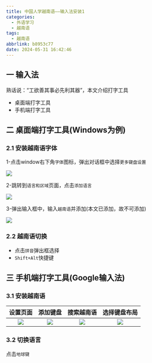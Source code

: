 ```yaml
---
title: 中国人学越南语——输入法安装1
categories:
  - 外语学习
  - 越南语
tags:
  - 越南语
abbrlink: b8953c77
date: 2024-05-31 16:42:46
---
```

## 一  输入法

熟话说：“工欲善其事必先利其器”，本文介绍打字工具

* 桌面端打字工具
* 手机端打字工具

<!--more-->

## 二 桌面端打字工具(Windows为例)

### 2.1 安装越南语字体

1-点击window右下角`字体`图标，弹出对话框中选择`更多键盘设置`

![][1]

2-跳转到`语言和区域`页面，点击`添加语言`

![][2]

3-弹出输入框中，输入`越南语`并添加(本文已添加，故不可添加)

![][3]

### 2.2 越南语切换

* 点击`拼音`弹出框选择
* `Shift+Alt`快捷键

## 三 手机端打字工具(Google输入法)

### 3.1 安装越南语

| 设置页面 | 添加键盘 | 搜索越南语 | 选择键盘布局 |
| :------: | :------: | :--------: | :----------: |
|  ![][5]  |  ![][6]  |   ![][7]   |    ![][8]    |

### 3.2 切换语言

点击`地球键`



[1]:https://jsd.onmicrosoft.cn/gh/PGzxc/CDN/blog-lan-vietnam/vietname-win-desktop-show-1.png
[2]:https://jsd.onmicrosoft.cn/gh/PGzxc/CDN/blog-lan-vietnam/vietname-win-add-lan-btn-2.png
[3]:https://jsd.onmicrosoft.cn/gh/PGzxc/CDN/blog-lan-vietnam/vietname-win-add-lan-viet-3.png
[4]:https://jsd.onmicrosoft.cn/gh/PGzxc/CDN/blog-lan-vietnam/vietname-phone-lan-default-4.png
[5]:https://jsd.onmicrosoft.cn/gh/PGzxc/CDN/blog-lan-vietnam/vietname-phone-setting-5.png
[6]:https://jsd.onmicrosoft.cn/gh/PGzxc/CDN/blog-lan-vietnam/vietname-phone-add-lan-6.png
[7]:https://jsd.onmicrosoft.cn/gh/PGzxc/CDN/blog-lan-vietnam/vietname-phone-lan-search-7.png
[8]:https://jsd.onmicrosoft.cn/gh/PGzxc/CDN/blog-lan-vietnam/vietname-phone-keyboard-8.png
[9]:https://jsd.onmicrosoft.cn/gh/PGzxc/CDN/blog-lan-vietnam/vietname-phone-add-finish-9.png